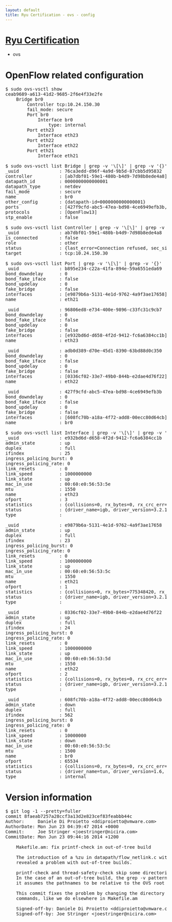 ```yaml
---
layout: default
title: Ryu Certification - ovs - config
---
```

# [Ryu Certification](http://osrg.github.io/ryu/certification.html)
* ovs 

# OpenFlow related configuration
<pre>
$ sudo ovs-vsctl show
ceab9689-a613-41d2-9685-2f6e4f33e2fe
    Bridge br0
        Controller tcp:10.24.150.30
        fail_mode: secure
        Port br0
            Interface br0
                type: internal
        Port eth23
            Interface eth23
        Port eth22
            Interface eth22
        Port eth21
            Interface eth21

$ sudo ovs-vsctl list Bridge | grep -v '\[\]' | grep -v '{}'
_uuid               : 76ca3edd-d96f-4a9d-9b5d-87cbb5d95832
controller          : [ab7dbf01-59e1-480b-b4d9-7d98b8ede4a8]
datapath_id         : 0000000000000001
datapath_type       : netdev
fail_mode           : secure
name                : br0
other_config        : {datapath-id=0000000000000001}
ports               : [427f9cfd-abc5-47ea-bd98-4ce6949efb3b, 96806ed8-e734-400e-9896-c33fc31c9cb7, adb0d389-d70e-45d1-8390-63bd88d0c350, b895e234-c22a-41fa-894e-59a6551eda69]
protocols           : [OpenFlow13]
stp_enable          : false

$ sudo ovs-vsctl list Controller | grep -v '\[\]' | grep -v '{}'
_uuid               : ab7dbf01-59e1-480b-b4d9-7d98b8ede4a8
is_connected        : false
role                : other
status              : {last_error=Connection refused, sec_since_connect=971, sec_since_disconnect=0, state=BACKOFF}
target              : tcp:10.24.150.30

$ sudo ovs-vsctl list Port | grep -v '\[\]' | grep -v '{}'
_uuid               : b895e234-c22a-41fa-894e-59a6551eda69
bond_downdelay      : 0
bond_fake_iface     : false
bond_updelay        : 0
fake_bridge         : false
interfaces          : [e9879b6a-5131-4e1d-9762-4a9f3ae17658]
name                : eth21

_uuid               : 96806ed8-e734-400e-9896-c33fc31c9cb7
bond_downdelay      : 0
bond_fake_iface     : false
bond_updelay        : 0
fake_bridge         : false
interfaces          : [e932bd6d-d658-4f2d-9412-fc6a6384cc1b]
name                : eth23

_uuid               : adb0d389-d70e-45d1-8390-63bd88d0c350
bond_downdelay      : 0
bond_fake_iface     : false
bond_updelay        : 0
fake_bridge         : false
interfaces          : [0336cf02-33e7-49b0-844b-e2dae4d76f22]
name                : eth22

_uuid               : 427f9cfd-abc5-47ea-bd98-4ce6949efb3b
bond_downdelay      : 0
bond_fake_iface     : false
bond_updelay        : 0
fake_bridge         : false
interfaces          : [608fc70b-a18a-4f72-add8-00ecc80d64cb]
name                : br0

$ sudo ovs-vsctl list Interface | grep -v '\[\]' | grep -v '{}'
_uuid               : e932bd6d-d658-4f2d-9412-fc6a6384cc1b
admin_state         : up
duplex              : full
ifindex             : 25
ingress_policing_burst: 0
ingress_policing_rate: 0
link_resets         : 0
link_speed          : 1000000000
link_state          : up
mac_in_use          : 00:60:e0:56:53:5e
mtu                 : 1550
name                : eth23
ofport              : 3
statistics          : {collisions=0, rx_bytes=0, rx_crc_err=0, rx_dropped=0, rx_errors=0, rx_frame_err=0, rx_over_err=0, rx_packets=0, tx_bytes=1182857080, tx_dropped=0, tx_errors=0, tx_packets=9379190}
status              : {driver_name=igb, driver_version=3.2.10-k, firmware_version=2.10-9}
type                : 

_uuid               : e9879b6a-5131-4e1d-9762-4a9f3ae17658
admin_state         : up
duplex              : full
ifindex             : 23
ingress_policing_burst: 0
ingress_policing_rate: 0
link_resets         : 0
link_speed          : 1000000000
link_state          : up
mac_in_use          : 00:60:e0:56:53:5c
mtu                 : 1550
name                : eth21
ofport              : 1
statistics          : {collisions=0, rx_bytes=775348420, rx_crc_err=0, rx_dropped=0, rx_errors=0, rx_frame_err=0, rx_over_err=0, rx_packets=55020804, tx_bytes=0, tx_dropped=0, tx_errors=0, tx_packets=0}
status              : {driver_name=igb, driver_version=3.2.10-k, firmware_version=2.10-9}
type                : 

_uuid               : 0336cf02-33e7-49b0-844b-e2dae4d76f22
admin_state         : up
duplex              : full
ifindex             : 24
ingress_policing_burst: 0
ingress_policing_rate: 0
link_resets         : 0
link_speed          : 1000000000
link_state          : up
mac_in_use          : 00:60:e0:56:53:5d
mtu                 : 1550
name                : eth22
ofport              : 2
statistics          : {collisions=0, rx_bytes=0, rx_crc_err=0, rx_dropped=0, rx_errors=0, rx_frame_err=0, rx_over_err=0, rx_packets=0, tx_bytes=1746737459, tx_dropped=0, tx_errors=0, tx_packets=26973839}
status              : {driver_name=igb, driver_version=3.2.10-k, firmware_version=2.10-9}
type                : 

_uuid               : 608fc70b-a18a-4f72-add8-00ecc80d64cb
admin_state         : down
duplex              : full
ifindex             : 562
ingress_policing_burst: 0
ingress_policing_rate: 0
link_resets         : 0
link_speed          : 10000000
link_state          : down
mac_in_use          : 00:60:e0:56:53:5c
mtu                 : 1500
name                : br0
ofport              : 65534
statistics          : {collisions=0, rx_bytes=0, rx_crc_err=0, rx_dropped=0, rx_errors=0, rx_frame_err=0, rx_over_err=0, rx_packets=0, tx_bytes=0, tx_dropped=0, tx_errors=0, tx_packets=0}
status              : {driver_name=tun, driver_version=1.6, firmware_version=N/A}
type                : internal
</pre>

# Version information
<pre>
$ git log -1 --pretty=fuller
commit 8faeab7257a28ccf3a13d2e823cef83feabbb44c
Author:     Daniele Di Proietto &lt;ddiproietto@vmware.com&gt;
AuthorDate: Mon Jun 23 04:39:47 2014 +0000
Commit:     Joe Stringer &lt;joestringer@nicira.com&gt;
CommitDate: Mon Jun 23 09:44:16 2014 +1200

    Makefile.am: fix printf-check in out-of-tree build
    
    The introduction of a %zu in datapath/flow_netlink.c with commit c1fc1411
    revealed a problem with out-of-tree builds.
    
    printf-check and thread-safety-check skip some directories with a 'grep -v'.
    In the case of an out-of-tree build, the grep -v pattern doesn't work, because
    it assumes the pathnames to be relative to the OVS root directory.
    
    This commit fixes the problem by changing the directory before executing any
    commands, like we do elsewhere in Makefile.am
    
    Signed-off-by: Daniele Di Proietto &lt;ddiproietto@vmware.com&gt;
    Signed-off-by: Joe Stringer &lt;joestringer@nicira.com&gt;
</pre>
